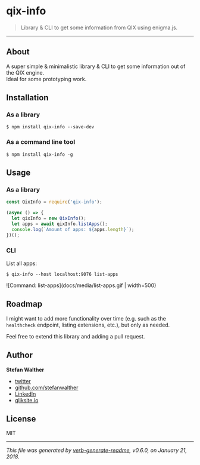 # qix-info

> Library & CLI to get some information from QIX using enigma.js.

---

## About

A super simple & minimalistic library & CLI to get some information out of the QIX engine.  
Ideal for some prototyping work.

## Installation

### As a library

```
$ npm install qix-info --save-dev
```

### As a command line tool
```
$ npm install qix-info -g
```

## Usage

### As a library

```js
const QixInfo = require('qix-info');

(async () => {
  let qixInfo = new QixInfo();
  let apps = await qixInfo.listApps();
  console.log(`Amount of apps: ${apps.length}`);
})();
```

### CLI

List all apps:
```
$ qix-info --host localhost:9076 list-apps
```

![Command: list-apps](docs/media/list-apps.gif | width=500)

## Roadmap

I might want to add more functionality over time (e.g. such as the `healthcheck` endpoint, listing extensions, etc.), but only as needed.  

Feel free to extend this library and adding a pull request.

## Author
**Stefan Walther**

* [twitter](http://twitter.com/waltherstefan)  
* [github.com/stefanwalther](http://github.com/stefanwalther) 
* [LinkedIn](https://www.linkedin.com/in/stefanwalther/) 
* [qliksite.io](http://qliksite.io)

## License
MIT

***

_This file was generated by [verb-generate-readme](https://github.com/verbose/verb-generate-readme), v0.6.0, on January 21, 2018._

